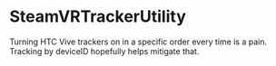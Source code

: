 # SteamVRTrackerUtility
Turning HTC Vive trackers on in a specific order every time is a pain. Tracking by deviceID hopefully helps mitigate that.
